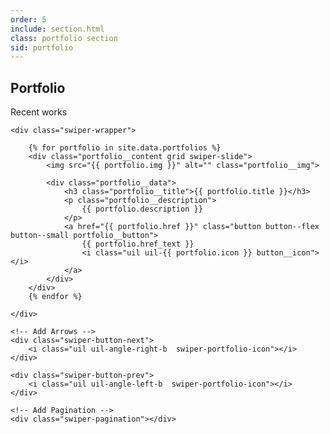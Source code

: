 ```yaml
---
order: 5
include: section.html
class: portfolio section
sid: portfolio
---
```


<h2 class="section__title">Portfolio</h2>
<span class="section__subtitle">Recent works</span>

<div class="portfolio__container container swiper-container">

    <div class="swiper-wrapper">

        {% for portfolio in site.data.portfolios %}
        <div class="portfolio__content grid swiper-slide">
            <img src="{{ portfolio.img }}" alt="" class="portfolio__img">

            <div class="portfolio__data">
                <h3 class="portfolio__title">{{ portfolio.title }}</h3>
                <p class="portfolio__description">
                    {{ portfolio.description }}
                </p>
                <a href="{{ portfolio.href }}" class="button button--flex button--small portfolio__button">
                    {{ portfolio.href_text }}
                    <i class="uil uil-{{ portfolio.icon }} button__icon"></i>
                </a>
            </div>
        </div>
        {% endfor %}

    </div>

    <!-- Add Arrows -->
    <div class="swiper-button-next">
        <i class="uil uil-angle-right-b  swiper-portfolio-icon"></i>
    </div>

    <div class="swiper-button-prev">
        <i class="uil uil-angle-left-b  swiper-portfolio-icon"></i>
    </div>

    <!-- Add Pagination -->
    <div class="swiper-pagination"></div>
</div>
